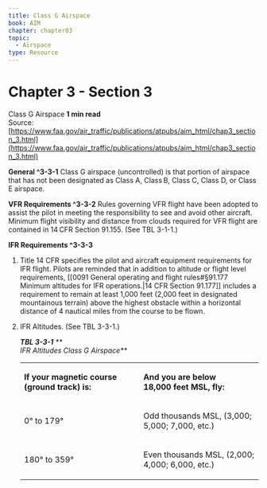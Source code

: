 ```yaml
---
title: Class G Airspace
book: AIM
chapter: chapter03
topic:
  - Airspace
type: Resource
---
```

# Chapter 3 - Section 3
Class G Airspace
**1 min read**  
Source: [https://www.faa.gov/air_traffic/publications/atpubs/aim_html/chap3_section_3.html](https://www.faa.gov/air_traffic/publications/atpubs/aim_html/chap3_section_3.html)

<div>

**General ^3-3-1** Class G airspace (uncontrolled) is that portion of airspace that has not been designated as Class A, Class B, Class C, Class D, or Class E airspace.

**VFR Requirements ^3-3-2** Rules governing VFR flight have been adopted to assist the pilot in meeting the responsibility to see and avoid other aircraft. Minimum flight visibility and distance from clouds required for VFR flight are contained in 14 CFR Section 91.155. (See TBL 3-1-1.)

**IFR Requirements ^3-3-3**

1.  Title 14 CFR specifies the pilot and aircraft equipment requirements for IFR flight. Pilots are reminded that in addition to altitude or flight level requirements, [[0091 General operating and flight rules#§91.177   Minimum altitudes for IFR operations.|14 CFR Section 91.177]] includes a requirement to remain at least 1,000 feet (2,000 feet in designated mountainous terrain) above the highest obstacle within a horizontal distance of 4 nautical miles from the course to be flown.
2.  IFR Altitudes. (See TBL 3-3-1.) <em>
    <div>

    ***TBL 3-3-1*** **  
    IFR Altitudes Class G Airspace**

    </div>

    </em>
    <table><colgroup><col style="width: 50%" /><col style="width: 50%" /></colgroup><tbody><tr class="odd"><td><p><strong>If your magnetic course<br />
    (ground track) is:</strong></p></td><td><p><strong>And you are below<br />
    18,000 feet MSL, fly:</strong></p></td></tr><tr class="even"><td><p>0° to 179°</p></td><td><p>Odd thousands MSL, (3,000; 5,000; 7,000, etc.)</p></td></tr><tr class="odd"><td><p>180° to 359°</p></td><td><p>Even thousands MSL, (2,000; 4,000; 6,000, etc.)</p></td></tr></tbody></table>

</div>